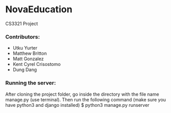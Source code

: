 # NovaEducation
CS3321 Project

### Contributors:

* Utku Yurter
* Matthew Britton
* Matt Gonzalez
* Kent Cyrel Crisostomo
* Dung Dang

### Running the server:

After cloning the project folder, go inside the directory with the file name manage.py (use terminal).
Then run the following command (make sure you have python3 and django installed)
$ python3 manage.py runserver
